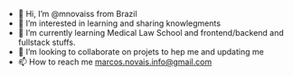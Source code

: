 - 👋 Hi, I’m @mnovaiss from Brazil
- 👀 I’m interested in learning and sharing knowlegments 
- 🌱 I’m currently learning Medical Law School and frontend/backend and fullstack stuffs.
- 💞️ I’m looking to collaborate on projets to hep me and updating me
- 📫 How to reach me marcos.novais.info@gmail.com

<!---
mnovaiss/mnovaiss is a ✨ special ✨ repository because its `README.md` (this file) appears on your GitHub profile.
You can click the Preview link to take a look at your changes.
--->
